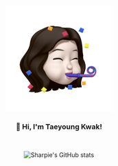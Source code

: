 <div align="center">
  <img src='assets/hurray_memoji.jpg' alt="memoji" width="250" >

<h3>👋 Hi, I'm Taeyoung Kwak!</h3>
<br>
  
![Sharpie's GitHub stats](https://github-readme-stats.vercel.app/api?username=sharpie1330&show_icons=true&theme=vue)
